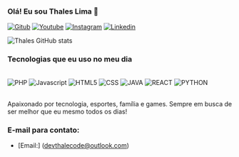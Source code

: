 ### Olá! Eu sou Thales Lima 🤙

[![Gitub](https://img.shields.io/badge/GitHub-100000?style=for-the-badge&logo=github&logoColor=white)](https://github.com/Thaaleslimarj)
[![Youtube](https://img.shields.io/badge/YouTube-FF0000?style=for-the-badge&logo=youtube&logoColor=white)](https://www.youtube.com/@ThalesLima93)
[![Instagram](https://img.shields.io/badge/Instagram-E4405F?style=for-the-badge&logo=instagram&logoColor=white)](https://www.instagram.com/thalecode.dev/) [![Linkedin](https://img.shields.io/badge/LinkedIn-0077B5?style=for-the-badge&logo=linkedin&logoColor=white)](https://www.linkedin.com/in/thaaleslimarj/)

![Thales GitHub stats](https://github-readme-stats.vercel.app/api?username=Thaaleslimarj&show_icons=true&theme=dracula)

### Tecnologias que eu uso no meu dia

<div style ="display: inline_block"><br/>
    <img alig="center" alt="PHP" src="https://img.shields.io/badge/PHP-777BB4?style=for-the-badge&logo=php&logoColor=white" />
    <img alig="center" alt="Javascript" src="https://img.shields.io/badge/JavaScript-F7DF1E?style=for-the-badge&logo=javascript&logoColor=black" />
    <img alig="center" alt="HTML5" src="https://img.shields.io/badge/HTML5-E34F26?style=for-the-badge&logo=html5&logoColor=white" />
    <img alig="center" alt="CSS" src="https://img.shields.io/badge/CSS-239120?&style=for-the-badge&logo=css3&logoColor=white" />
    <img alig="center" alt="JAVA" src="https://img.shields.io/badge/Java-ED8B00?style=for-the-badge&logo=openjdk&logoColor=white" />
    <img alig="center" alt="REACT" src="https://img.shields.io/badge/React-20232A?style=for-the-badge&logo=react&logoColor=61DAFB" />
    <img alig="center" alt="PYTHON" src="https://img.shields.io/badge/Python-14354C?style=for-the-badge&logo=python&logoColor=white" />
</div><br/>

Apaixonado por tecnologia, esportes, família e games. Sempre em busca de ser melhor que eu mesmo todos os dias! 

### E-mail para contato: 
- [Email:] (devthalecode@outlook.com)<br/>
